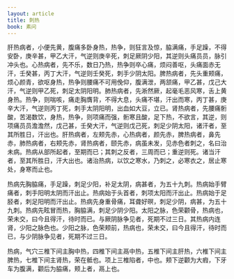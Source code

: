 ```yaml
---
layout: article
title: 刺热
book: 素问
---
```


肝热病者，小便先黄，腹痛多卧身热，热争，则狂言及惊，脇满痛，手足躁，不得安卧，庚辛甚，甲乙大汗，气逆则庚辛死，刺足厥阴少阳，其逆则头痛员员，脉引冲头也。心热病者，先不乐，数日乃热，热争则卒心痛，烦闷善呕，头痛面赤无汗，壬癸甚，丙丁大汗，气逆则壬癸死，刺手少阴太阳。脾热病者，先头重颊痛，烦心颜青，欲呕身热，热争则腰痛不可用俛仰，腹满泄，两颔痛，甲乙甚，戊己大汗，气逆则甲乙死，刺足太阴阳明。肺热病者，先淅然厥，起毫毛恶风寒，舌上黄身热。热争，则喘咳，痛走胸膺背，不得大息，头痛不堪，汗出而寒，丙丁甚，庚辛大汗，气逆则丙丁死，刺手太阴阳明，出血如大豆，立已。肾热病者，先腰痛䯒酸，苦渴数饮，身热，热争，则项痛而强，䯒寒且酸，足下热，不欲言，其逆，则项痛员员澹澹然，戊己甚，壬癸大汗，气逆则戊己死，刺足少阴太阳，诸汗者，至其所胜日，汗出也。肝热病者，左颊先赤，心热病者，颜先赤，脾热病者，鼻先赤，肺热病者，右颊先赤，肾热病者，颐先赤，病虽未发，见赤色者刺之，名曰治未病。热病从部所起者，至期而已；其刺之反者，三周而已；重逆则死。诸当汗者，至其所胜日，汗大出也。诸治热病，以饮之寒水，乃刺之，必寒衣之，居止寒处，身寒而止也。

热病先胸脇痛，手足躁，刺足少阳，补足太阴，病甚者，为五十九刺。热病始手臂痛者，刺手阳明太阴而汗出止。热病始于头首者，刺项太阳而汗出止。热病始于足胫者，刺足阳明而汗出止。热病先身重骨痛，耳聋好暝，刺足少阴，病甚，为五十九刺。热病先眩冒而热，胸脇满，刺足少阴少阳。太阳之脉，色荣颧骨，热病也，荣未交，曰今且得汗，待时而已。与厥阴脉争见者，死期不过三日。其热病内连肾，少阳之脉色也。少阳之脉，色荣颊前，热病也，荣未交，曰今且得汗，待时而已，与少阴脉争见者，死期不过三日。

热病，气穴三椎下间主胸中热，四椎下间主鬲中热，五椎下间主肝热，六椎下间主脾热，七椎下间主肾热，荣在骶也。项上三椎陷者，中也。颊下逆颧为大瘕，下牙车为腹满，颧后为脇痛，颊上者，鬲上也。

